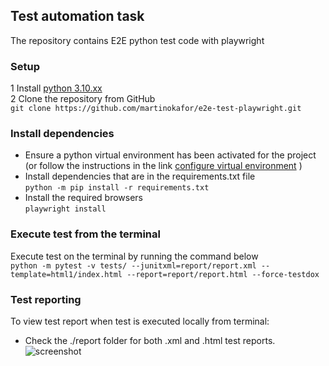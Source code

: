 
## Test automation task       
The repository contains E2E python test code with playwright

### Setup
1 Install [python 3.10.xx](https://www.python.org/)   
2 Clone the repository from GitHub     
    ```git clone https://github.com/martinokafor/e2e-test-playwright.git```     


### Install dependencies
- Ensure a python virtual environment has been activated for the project (or follow the instructions in the link [configure virtual environment](https://docs.python.org/3/library/venv.html) )
- Install dependencies that are in the requirements.txt file   
    ```python -m pip install -r requirements.txt``` 
- Install the required browsers   
    ```playwright install```

### Execute test from the terminal
Execute test on the terminal by running the command below     
``` python -m pytest -v tests/ --junitxml=report/report.xml --template=html1/index.html --report=report/report.html --force-testdox ```

### Test reporting
To view test report when test is executed locally from terminal:      
- Check the ./report folder for both .xml and .html test reports.      
![screenshot](image/test_report.png)
